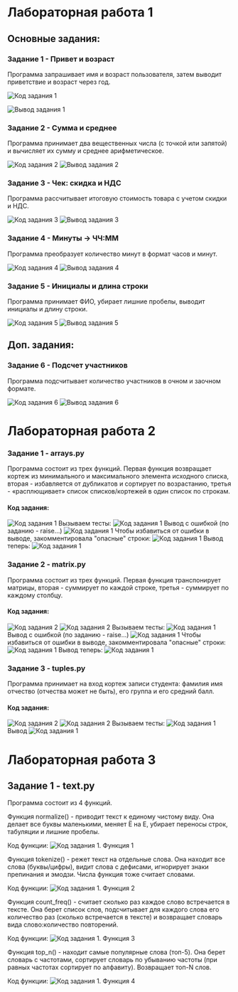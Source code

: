 # Лабораторная работа 1
## Основные задания:

### Задание 1 - Привет и возраст 
Программа запрашивает имя и возраст пользователя, затем выводит приветствие и возраст через год.

![Код задания 1](./images/lab01/task1_code.png)

![Вывод задания 1](./images/lab01/task1_output.png
)

### Задание 2 - Сумма и среднее
Программа принимает два вещественных числа (с точкой или запятой) и вычисляет их сумму и среднее арифметическое.

![Код задания 2](./images/lab01/task2_code.png)
![Вывод задания 2](./images/lab01/task2_output.png)

### Задание 3 - Чек: скидка и НДС
Программа рассчитывает итоговую стоимость товара с учетом скидки и НДС.

![Код задания 3](./images/lab01/task3_code.png)
![Вывод задания 3](./images/lab01/task3_output.png)

### Задание 4 - Минуты → ЧЧ:ММ
Программа преобразует количество минут в формат часов и минут.

![Код задания 4](./images/lab01/task4_code.png)
![Вывод задания 4](./images/lab01/task4_output.png)

### Задание 5 - Инициалы и длина строки
Программа принимает ФИО, убирает лишние пробелы, выводит инициалы и длину строки.

![Код задания 5](./images/lab01/task5_code.png)
![Вывод задания 5](./images/lab01/task5_output.png)

## Доп. задания:

### Задание 6 - Подсчет участников 
Программа подсчитывает количество участников в очном и заочном формате.

![Код задания 6](./images/lab01/task6_code.png)
![Вывод задания 6](./images/lab01/task6_output.png)



# Лабораторная работа 2

### Задание 1 - arrays.py

Программа состоит из трех функций.
Первая функция возвращает кортеж из минимального и максимального элемента исходного списка, вторая - избавляется от дубликатов и сортирует по возрастанию, третья - «расплющивает» список списков/кортежей в один список по строкам.
#### Код задания:
![Код задания 1](./images/lab02/task1_code.png)
Вызываем тесты:
![Код задания 1](./images/lab02/task1_test.png)
Вывод с ошибкой (по заданию - raise...)
![Код задания 1](./images/lab02/task1_output1.png)
Чтобы избавиться от ошибки в выводе, закомментировала "опасные" строки:
![Код задания 1](./images/lab02/task1_test2.png)
Вывод теперь:
![Код задания 1](./images/lab02/task1_output1.png)


### Задание 2 - matrix.py

Программа состоит из трех функций.
Первая функция транспонирует матрицы, вторая - суммирует по каждой строке, третья - суммирует по каждому столбцу.
#### Код задания:
![Код задания 2](./images/lab02/task2_code1.png)
![Код задания 2](./images/lab02/task2_code2.png)
Вызываем тесты:
![Код задания 1](./images/lab02/task2_test1.png)
Вывод с ошибкой (по заданию - raise...)
![Код задания 1](./images/lab02/task2_output2.png)
Чтобы избавиться от ошибки в выводе, закомментировала "опасные" строки:
![Код задания 1](./images/lab02/task2_test2.png)
Вывод теперь:
![Код задания 1](./hiberfil.sysimages/lab02/task2_output2.png)


### Задание 3 - tuples.py

Программа принимает на вход кортеж записи студента: фамилия имя отчество (отчества может не быть), его группа и его средний балл. 
#### Код задания:
![Код задания 2](./images/lab02/task3_code1.png)
![Код задания 2](./images/lab02/task3_code2.png)
Вызываем тесты:
![Код задания 1](./images/lab02/task3_test.png)
Вывод 
![Код задания 1](./images/lab02/task3_output.png)

# Лабораторная работа 3

## Задание 1 - text.py

Программа состоит из 4 функций.

Функция normalize() - приводит текст к единому чистому виду.
Она делает все буквы маленькими, меняет Ё на Е, убирает переносы строк, табуляции и лишние пробелы. 

Код функции:
![Код задания 1. Функция 1](images/lab03/task1_code1.png)

Функция tokenize() - режет текст на отдельные слова.
Она находит все слова (буквы/цифры), видит слова с дефисами, игнорирует знаки препинания и эмодзи. Числа функция тоже считает словами.

Код функции:
![Код задания 1. Функция 2](images/lab03/task1_code2.png)

Функция count_freq() - считает сколько раз каждое слово встречается в тексте.
Она берет список слов, подсчитывает для каждого слова его количество раз (сколько встречается в тексте) и возвращает словарь вида слово:количество повторений.

Код функции:
![Код задания 1. Функция 3](images/lab03/task1_code3.png)

Функция top_n() - находит самые популярные слова (топ-5).
Она берет словарь с частотами, сортирует словарь по убыванию частоты (при равных частотах сортирует по алфавиту). Возвращает топ-N слов.

Код функции:
![Код задания 1. Функция 4](images/lab03/task1_code4.png)

